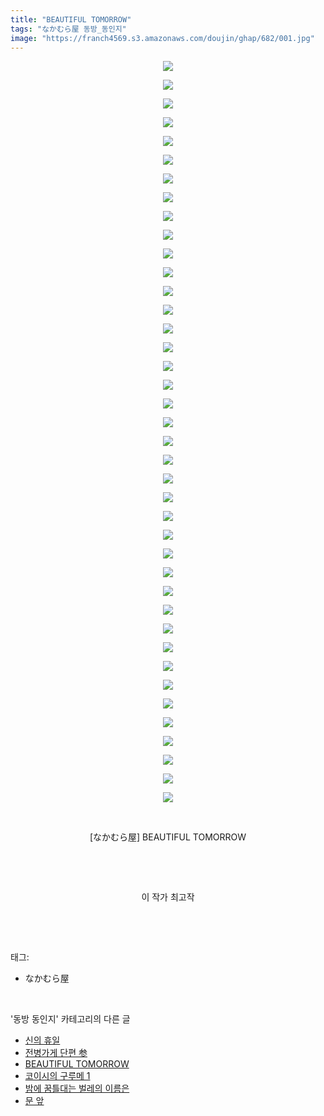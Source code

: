 ```yaml
---
title: "BEAUTIFUL TOMORROW"
tags: "なかむら屋 동방_동인지"
image: "https://franch4569.s3.amazonaws.com/doujin/ghap/682/001.jpg"
---
```

<div class="article">
<p style="text-align: center; clear: none; float: none;"><img src="{{ site.imgserver2 }}/ghap/682/001.jpg"/></p>
<p style="text-align: center; clear: none; float: none;"><img src="{{ site.imgserver2 }}/ghap/682/002.jpg"/></p>
<p style="text-align: center; clear: none; float: none;"><img src="{{ site.imgserver2 }}/ghap/682/003.jpg"/></p>
<p style="text-align: center; clear: none; float: none;"><img src="{{ site.imgserver2 }}/ghap/682/004.jpg"/></p>
<p style="text-align: center; clear: none; float: none;"><img src="{{ site.imgserver2 }}/ghap/682/005.jpg"/></p>
<p style="text-align: center; clear: none; float: none;"><img src="{{ site.imgserver2 }}/ghap/682/006.jpg"/></p>
<p style="text-align: center; clear: none; float: none;"><img src="{{ site.imgserver2 }}/ghap/682/007.jpg"/></p>
<p style="text-align: center; clear: none; float: none;"><img src="{{ site.imgserver2 }}/ghap/682/008.jpg"/></p>
<p style="text-align: center; clear: none; float: none;"><img src="{{ site.imgserver2 }}/ghap/682/009.jpg"/></p>
<p style="text-align: center; clear: none; float: none;"><img src="{{ site.imgserver2 }}/ghap/682/010.jpg"/></p>
<p style="text-align: center; clear: none; float: none;"><img src="{{ site.imgserver2 }}/ghap/682/011.jpg"/></p>
<p style="text-align: center; clear: none; float: none;"><img src="{{ site.imgserver2 }}/ghap/682/012.jpg"/></p>
<p style="text-align: center; clear: none; float: none;"><img src="{{ site.imgserver2 }}/ghap/682/013.jpg"/></p>
<p style="text-align: center; clear: none; float: none;"><img src="{{ site.imgserver2 }}/ghap/682/014.jpg"/></p>
<p style="text-align: center; clear: none; float: none;"><img src="{{ site.imgserver2 }}/ghap/682/015.jpg"/></p>
<p style="text-align: center; clear: none; float: none;"><img src="{{ site.imgserver2 }}/ghap/682/016.jpg"/></p>
<p style="text-align: center; clear: none; float: none;"><img src="{{ site.imgserver2 }}/ghap/682/017.jpg"/></p>
<p style="text-align: center; clear: none; float: none;"><img src="{{ site.imgserver2 }}/ghap/682/018.jpg"/></p>
<p style="text-align: center; clear: none; float: none;"><img src="{{ site.imgserver2 }}/ghap/682/019.jpg"/></p>
<p style="text-align: center; clear: none; float: none;"><img src="{{ site.imgserver2 }}/ghap/682/020.jpg"/></p>
<p style="text-align: center; clear: none; float: none;"><img src="{{ site.imgserver2 }}/ghap/682/021.jpg"/></p>
<p style="text-align: center; clear: none; float: none;"><img src="{{ site.imgserver2 }}/ghap/682/022.jpg"/></p>
<p style="text-align: center; clear: none; float: none;"><img src="{{ site.imgserver2 }}/ghap/682/023.jpg"/></p>
<p style="text-align: center; clear: none; float: none;"><img src="{{ site.imgserver2 }}/ghap/682/024.jpg"/></p>
<p style="text-align: center; clear: none; float: none;"><img src="{{ site.imgserver2 }}/ghap/682/025.jpg"/></p>
<p style="text-align: center; clear: none; float: none;"><img src="{{ site.imgserver2 }}/ghap/682/026.jpg"/></p>
<p style="text-align: center; clear: none; float: none;"><img src="{{ site.imgserver2 }}/ghap/682/027.jpg"/></p>
<p style="text-align: center; clear: none; float: none;"><img src="{{ site.imgserver2 }}/ghap/682/028.jpg"/></p>
<p style="text-align: center; clear: none; float: none;"><img src="{{ site.imgserver2 }}/ghap/682/029.jpg"/></p>
<p style="text-align: center; clear: none; float: none;"><img src="{{ site.imgserver2 }}/ghap/682/030.jpg"/></p>
<p style="text-align: center; clear: none; float: none;"><img src="{{ site.imgserver2 }}/ghap/682/031.jpg"/></p>
<p style="text-align: center; clear: none; float: none;"><img src="{{ site.imgserver2 }}/ghap/682/032.jpg"/></p>
<p style="text-align: center; clear: none; float: none;"><img src="{{ site.imgserver2 }}/ghap/682/033.jpg"/></p>
<p style="text-align: center; clear: none; float: none;"><img src="{{ site.imgserver2 }}/ghap/682/034.jpg"/></p>
<p style="text-align: center; clear: none; float: none;"><img src="{{ site.imgserver2 }}/ghap/682/035.jpg"/></p>
<p style="text-align: center; clear: none; float: none;"><img src="{{ site.imgserver2 }}/ghap/682/036.jpg"/></p>
<p style="text-align: center; clear: none; float: none;"><img src="{{ site.imgserver2 }}/ghap/682/037.jpg"/></p>
<p style="text-align: center; clear: none; float: none;"><img src="{{ site.imgserver2 }}/ghap/682/038.jpg"/></p>
<p style="text-align: center; clear: none; float: none;"><img src="{{ site.imgserver2 }}/ghap/682/039.jpg"/></p>
<p style="text-align: center; clear: none; float: none;"><img src="{{ site.imgserver2 }}/ghap/682/040.jpg"/></p>
<p style="text-align: center; clear: none; float: none;"><br/></p>
<p style="text-align: center; clear: none; float: none;">[なかむら屋] BEAUTIFUL TOMORROW</p>
<p style="text-align: center; clear: none; float: none;"><br/></p>
<p style="text-align: center; clear: none; float: none;"><br/></p>
<p style="text-align: center; clear: none; float: none;">이 작가 최고작</p>
<p><br/></p>
</div><br/>
<div class="tagTrail">
<p>태그: </p>
<ul>
<li>なかむら屋</li>
</ul>
</div><br/>
<div class="another">
<p>'동방 동인지' 카테고리의 다른 글</p>
<ul>
<li><a href="/ghap_684">신의 휴일</a></li>
<li><a href="/ghap_683">전병가게 단편 参</a></li>
<li><a href="/ghap_682">BEAUTIFUL TOMORROW</a></li>
<li><a href="/ghap_680">코이시의 구루메 1</a></li>
<li><a href="/ghap_679">밤에 꿈틀대는 벌레의 이름은</a></li>
<li><a href="/ghap_678">문 앞</a></li>
</ul>
</div><br/>
<div class="cb_module cb_fluid">
<div class="cb_wrt cb_profile">
</div><!-- commentList close -->
</div><br/>
